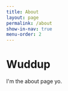 ```yaml
---
title: About
layout: page
permalink: /about
show-in-nav: true
menu-order: 2
---
```


# Wuddup
I'm the about page yo.